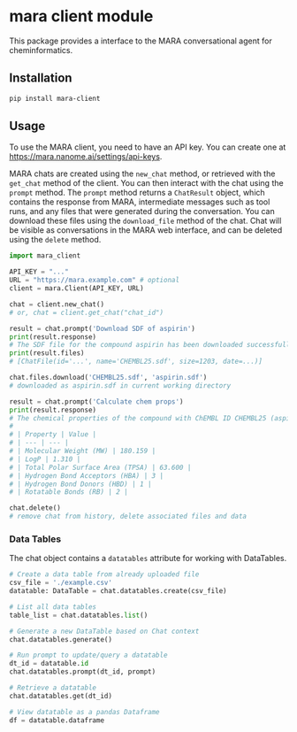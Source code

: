 # mara client module

This package provides a interface to the MARA conversational agent for cheminformatics.

## Installation

```bash
pip install mara-client
```

## Usage

To use the MARA client, you need to have an API key. You can create one at https://mara.nanome.ai/settings/api-keys.

MARA chats are created using the `new_chat` method, or retrieved with the `get_chat` method of the client. You can then interact with the chat using the `prompt` method. The `prompt` method returns a `ChatResult` object, which contains the response from MARA, intermediate messages such as tool runs, and any files that were generated during the conversation. You can download these files using the `download_file` method of the chat. Chat will be visible as conversations in the MARA web interface, and can be deleted using the `delete` method.

```python
import mara_client

API_KEY = "..."
URL = "https://mara.example.com" # optional
client = mara.Client(API_KEY, URL)

chat = client.new_chat()
# or, chat = client.get_chat("chat_id")

result = chat.prompt('Download SDF of aspirin')
print(result.response)
# The SDF file for the compound aspirin has been downloaded successfully. You can access it [here](CHEMBL25.sdf).
print(result.files)
# [ChatFile(id='...', name='CHEMBL25.sdf', size=1203, date=...)]

chat.files.download('CHEMBL25.sdf', 'aspirin.sdf')
# downloaded as aspirin.sdf in current working directory

result = chat.prompt('Calculate chem props')
print(result.response)
# The chemical properties of the compound with ChEMBL ID CHEMBL25 (aspirin) are as follows:
#
# | Property | Value |
# | --- | --- |
# | Molecular Weight (MW) | 180.159 |
# | LogP | 1.310 |
# | Total Polar Surface Area (TPSA) | 63.600 |
# | Hydrogen Bond Acceptors (HBA) | 3 |
# | Hydrogen Bond Donors (HBD) | 1 |
# | Rotatable Bonds (RB) | 2 |

chat.delete()
# remove chat from history, delete associated files and data
```

### Data Tables

The chat object contains a `datatables` attribute for working with DataTables.

```python
# Create a data table from already uploaded file
csv_file = './example.csv'
datatable: DataTable = chat.datatables.create(csv_file)

# List all data tables
table_list = chat.datatables.list()

# Generate a new DataTable based on Chat context
chat.datatables.generate()

# Run prompt to update/query a datatable
dt_id = datatable.id
chat.datatables.prompt(dt_id, prompt)

# Retrieve a datatable
chat.datatables.get(dt_id)

# View datatable as a pandas Dataframe
df = datatable.dataframe
```
